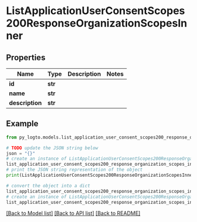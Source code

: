 # ListApplicationUserConsentScopes200ResponseOrganizationScopesInner


## Properties

Name | Type | Description | Notes
------------ | ------------- | ------------- | -------------
**id** | **str** |  | 
**name** | **str** |  | 
**description** | **str** |  | 

## Example

```python
from py_logto.models.list_application_user_consent_scopes200_response_organization_scopes_inner import ListApplicationUserConsentScopes200ResponseOrganizationScopesInner

# TODO update the JSON string below
json = "{}"
# create an instance of ListApplicationUserConsentScopes200ResponseOrganizationScopesInner from a JSON string
list_application_user_consent_scopes200_response_organization_scopes_inner_instance = ListApplicationUserConsentScopes200ResponseOrganizationScopesInner.from_json(json)
# print the JSON string representation of the object
print(ListApplicationUserConsentScopes200ResponseOrganizationScopesInner.to_json())

# convert the object into a dict
list_application_user_consent_scopes200_response_organization_scopes_inner_dict = list_application_user_consent_scopes200_response_organization_scopes_inner_instance.to_dict()
# create an instance of ListApplicationUserConsentScopes200ResponseOrganizationScopesInner from a dict
list_application_user_consent_scopes200_response_organization_scopes_inner_from_dict = ListApplicationUserConsentScopes200ResponseOrganizationScopesInner.from_dict(list_application_user_consent_scopes200_response_organization_scopes_inner_dict)
```
[[Back to Model list]](../README.md#documentation-for-models) [[Back to API list]](../README.md#documentation-for-api-endpoints) [[Back to README]](../README.md)


